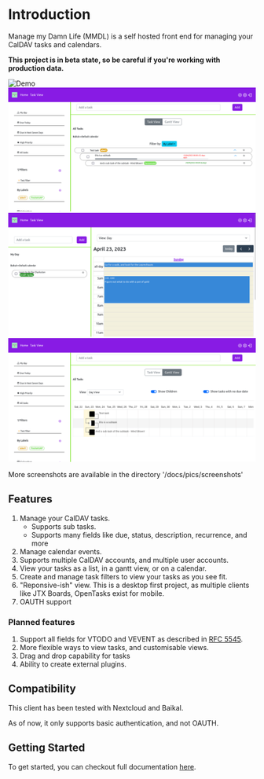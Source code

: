 # Introduction 

Manage my Damn Life (MMDL) is a self hosted front end for managing your CalDAV tasks and calendars.

**This project is in beta state, so be careful if you're working with production data.**

![Demo](docs/pics/screenRecord.gif)
![Task View](docs/pics/screenshots/TaskView.png "Task View")
![Home](docs/pics/screenshots/HomeView.png "Task View")
![GanttView](docs/pics/screenshots/GanttView.png "Task View")

More screenshots are available in the directory '/docs/pics/screenshots'

## Features

1. Manage your CalDAV tasks.
    - Supports sub tasks.
    - Supports many fields like due, status, description, recurrence, and more
2. Manage calendar events.  
3. Supports multiple CalDAV accounts, and multiple user accounts.
4. View your tasks as a list, in a gantt view, or on a calendar.  
1. Create and manage task filters to view your tasks as you see fit.
1. "Reponsive-ish" view. This is a desktop first project, as multiple clients like JTX Boards, OpenTasks exist for mobile.
1. OAUTH support


### Planned features

1. Support all fields for VTODO and VEVENT as described in [RFC 5545](https://www.rfc-editor.org/rfc/rfc5545).
1. More flexible ways to view tasks, and customisable views.
1. Drag and drop capability for tasks
1. Ability to create external plugins.

## Compatibility

This client has been tested with Nextcloud and Baikal.

As of now, it only supports basic authentication, and not OAUTH. 

## Getting Started

To get started, you can checkout full documentation [here](https://manage-my-damn-life-nextjs.readthedocs.io/en/latest/install/).
